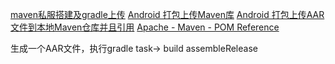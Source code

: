 

[maven私服搭建及gradle上传](https://www.jianshu.com/p/b1fe26d5b8c8)
[Android 打包上传Maven库](https://www.pianshen.com/article/4209395375/)
[Android 打包上传AAR文件到本地Maven仓库并且引用](https://blog.csdn.net/xiaxiayige/article/details/80636091)
[Apache - Maven - POM Reference](https://maven.apache.org/pom.html)


生成一个AAR文件，执行gradle task-> build assembleRelease
